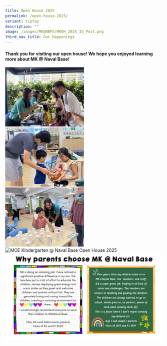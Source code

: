 ```yaml
---
title: Open House 2025
permalink: /open-house-2025/
variant: tiptap
description: ""
image: /images/MK@NBPS/MKOH_2025_IG_Post.png
third_nav_title: Our Happenings
---
```

<h4>Thank you for visiting our open house! We hope you enjoyed learning more about MK @ Naval Base!</h4>
<div class="isomer-image-wrapper">
<img style="width: 50%;" height="auto" width="100%" alt="MOE Kindergarten @ Naval Base Open House 2025" src="/images/Selected__3_.jpg">
</div>
<div class="isomer-image-wrapper">
<img style="width: 50%;" height="auto" width="100%" alt="MOE Kindergarten @ Naval Base Open House 2025" src="/images/Selected__5_.jpg">
</div>
<div class="isomer-image-wrapper">
<img style="width: 50%;" height="auto" width="100%" alt="MOE Kindergarten @ Naval Base Open House 2025" src="/images/Selected__4_.jpg">
</div>
<div class="isomer-image-wrapper">
<img style="width: 50%;" height="auto" width="100%" alt="MOE Kindergarten @ Naval Base Open House 2025" src="/images/Selected.jpg">
</div><a class="isomer-image-wrapper" href="https://www.navalbasepri.moe.edu.sg/testimonials/"><img style="width: 100%" height="auto" width="100%" alt="" src="/images/MK@NBPS/Parent_s_Choice.png"></a>
<p></p>